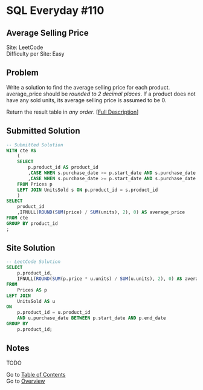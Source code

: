 # SQL Everyday \#110

## Average Selling Price

Site: LeetCode\
Difficulty per Site: Easy

## Problem

Write a solution to find the average selling price for each product. average_price should be *rounded to 2 decimal places*. If a product does not have any sold units, its average selling price is assumed to be 0.

Return the result table in *any order*. [[Full Description](https://leetcode.com/problems/average-selling-price/description/)]

## Submitted Solution

```sql
-- Submitted Solution
WITH cte AS 
    (
    SELECT
        p.product_id AS product_id
        ,CASE WHEN s.purchase_date >= p.start_date AND s.purchase_date <= p.end_date THEN s.units ELSE 0 END AS units
        ,CASE WHEN s.purchase_date >= p.start_date AND s.purchase_date <= p.end_date THEN s.units * p.price ELSE 0 END AS price
    FROM Prices p
    LEFT JOIN UnitsSold s ON p.product_id = s.product_id
    )
SELECT
    product_id
    ,IFNULL(ROUND(SUM(price) / SUM(units), 2), 0) AS average_price
FROM cte
GROUP BY product_id
;
```

## Site Solution

```sql
-- LeetCode Solution 
SELECT
    p.product_id,
    IFNULL(ROUND(SUM(p.price * u.units) / SUM(u.units), 2), 0) AS average_price
FROM
    Prices AS p
LEFT JOIN
    UnitsSold AS u
ON
    p.product_id = u.product_id
    AND u.purchase_date BETWEEN p.start_date AND p.end_date
GROUP BY
    p.product_id;
```

## Notes

TODO

Go to [Table of Contents](/README.md#contents)\
Go to [Overview](/README.md)
